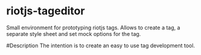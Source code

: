 # riotjs-tageditor
Small environment for prototyping riotjs tags. Allows to create a tag, a separate style sheet and set mock options for the tag. 

#Description
The intention is to create an easy to use tag development tool. 

